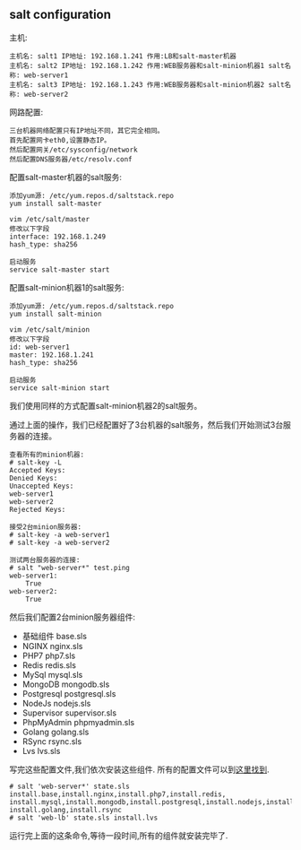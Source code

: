 ## salt configuration

主机:

	主机名: salt1 IP地址: 192.168.1.241 作用:LB和salt-master机器
	主机名: salt2 IP地址: 192.168.1.242 作用:WEB服务器和salt-minion机器1 salt名称: web-server1
	主机名: salt3 IP地址: 192.168.1.243 作用:WEB服务器和salt-minion机器2 salt名称: web-server2

网路配置:

	三台机器网络配置只有IP地址不同，其它完全相同。
	首先配置网卡eth0,设置静态IP。
	然后配置网关/etc/sysconfig/network
	然后配置DNS服务器/etc/resolv.conf


配置salt-master机器的salt服务:

	添加yum源: /etc/yum.repos.d/saltstack.repo
	yum install salt-master
	
	vim /etc/salt/master
	修改以下字段
	interface: 192.168.1.249
	hash_type: sha256
	
	启动服务
	service salt-master start


配置salt-minion机器1的salt服务:

	添加yum源: /etc/yum.repos.d/saltstack.repo
	yum install salt-minion
	
	vim /etc/salt/minion
	修改以下字段
	id: web-server1
	master: 192.168.1.241
	hash_type: sha256

	启动服务
	service salt-minion start


我们使用同样的方式配置salt-minion机器2的salt服务。



通过上面的操作，我们已经配置好了3台机器的salt服务，然后我们开始测试3台服务器的连接。

	查看所有的minion机器:
	# salt-key -L
	Accepted Keys:
	Denied Keys:
	Unaccepted Keys:
	web-server1
	web-server2
	Rejected Keys:

	接受2台minion服务器:
	# salt-key -a web-server1
	# salt-key -a web-server2
	
	测试两台服务器的连接:
	# salt "web-server*" test.ping
	web-server1:
    	True
	web-server2:
    	True


然后我们配置2台minion服务器组件:

- 基础组件 base.sls
- NGINX nginx.sls
- PHP7 php7.sls
- Redis redis.sls
- MySql mysql.sls
- MongoDB mongodb.sls
- Postgresql postgresql.sls
- NodeJs nodejs.sls
- Supervisor supervisor.sls
- PhpMyAdmin phpmyadmin.sls
- Golang golang.sls
- RSync rsync.sls
- Lvs lvs.sls

写完这些配置文件,我们依次安装这些组件.
所有的配置文件可以到[这里找到](https://github.com/Yaoguais/cabin/tree/master/config/salt/salt1_file_system).

    # salt 'web-server*' state.sls install.base,install.nginx,install.php7,install.redis,
    install.mysql,install.mongodb,install.postgresql,install.nodejs,install.supervisor,install.phpmyadmin,
    install.golang,install.rsync
    # salt 'web-lb' state.sls install.lvs

运行完上面的这条命令,等待一段时间,所有的组件就安装完毕了.